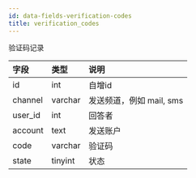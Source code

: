 ```yaml
---
id: data-fields-verification-codes
title: verification_codes
---
```


验证码记录

| 字段 | 类型 | 说明 |
| :- | :- | :- |
| id | int | 自增id |
| channel | varchar | 发送频道，例如 mail, sms |
| user_id | int | 回答者 |
| account | text | 发送账户 |
| code | varchar | 验证码 |
| state | tinyint | 状态 |
